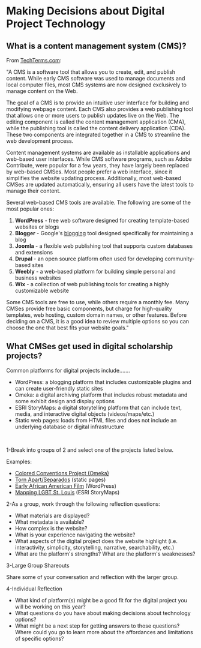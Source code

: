 # Making Decisions about Digital Project Technology

## What is a content management system (CMS)?

From <a href="https://techterms.com/definition/cms">TechTerms.com</a>:

"A CMS is a software tool that allows you to create, edit, and publish content. While early CMS software was used to manage documents and local computer files, most CMS systems are now designed exclusively to manage content on the Web.

The goal of a CMS is to provide an intuitive user interface for building and modifying webpage content. Each CMS also provides a web publishing tool that allows one or more users to publish updates live on the Web. The editing component is called the content management application (CMA), while the publishing tool is called the content delivery application (CDA). These two components are integrated together in a CMS to streamline the web development process.

Content management systems are available as installable applications and web-based user interfaces. While CMS software programs, such as Adobe Contribute, were popular for a few years, they have largely been replaced by web-based CMSes. Most people prefer a web interface, since it simplifies the website updating process. Additionally, most web-based CMSes are updated automatically, ensuring all users have the latest tools to manage their content.

Several web-based CMS tools are available. The following are some of the most popular ones:

<ol>
 	<li><b>WordPress</b> - free web software designed for creating template-based websites or blogs</li>
 	<li><b>Blogger</b> - Google's <a href="https://techterms.com/definition/blog">blogging</a> tool designed specifically for maintaining a blog</li>
 	<li><b>Joomla</b> - a flexible web publishing tool that supports custom databases and extensions</li>
 	<li><b>Drupal</b> - an open source platform often used for developing community-based sites</li>
 	<li><b>Weebly</b> - a web-based platform for building simple personal and business websites</li>
 	<li><b>Wix</b> - a collection of web publishing tools for creating a highly customizable website</li>
</ol>

Some CMS tools are free to use, while others require a monthly fee. Many CMSes provide free basic components, but charge for high-quality templates, web hosting, custom domain names, or other features. Before deciding on a CMS, it is a good idea to review multiple options so you can choose the one that best fits your website goals."

## What CMSes get used in digital scholarship projects?

Common platforms for digital projects include.......
<ul>
 	<li>WordPress: a blogging platform that includes customizable plugins and can create user-friendly static sites</li>
 	<li>Omeka: a digital archiving platform that includes robust metadata and some exhibit design and display options</li>
 	<li>ESRI StoryMaps: a digital storytelling platform that can include text, media, and interactive digital objects (videos/maps/etc.)</li>
 	<li>Static web pages: loads from HTML files and does not include an underlying database or digital infrastructure</li>
</ul>

&nbsp;

1-Break into groups of 2 and select one of the projects listed below.

Examples:
<ul>
 	<li><a href="http://coloredconventions.org/">Colored Conventions Project (Omeka)</a></li>
 	<li><a href="http://xpmethod.plaintext.in/torn-apart/">Torn Apart/Separados</a> (static pages)</li>
 	<li><a href="http://dhbasecamp.humanities.ucla.edu/afamfilm/">Early African American Film</a> (WordPress)</li>
 	<li><a href="https://arcg.is/bi11u">Mapping LGBT St. Louis</a> (ESRI StoryMaps)</li>
</ul>
2-As a group, work through the following reflection questions:
<ul>
 	<li>What materials are displayed?</li>
 	<li>What metadata is available?</li>
 	<li>How complex is the website?</li>
 	<li>What is your experience navigating the website?</li>
 	<li>What aspects of the digital project does the website highlight (i.e. interactivity, simplicity, storytelling, narrative, searchability, etc.)</li>
 	<li>What are the platform's strengths? What are the platform's weaknesses?</li>
</ul>

3-Large Group Shareouts

Share some of your conversation and reflection with the larger group.

4-Individual Reflection
<ul>
 	<li>What kind of platform(s) might be a good fit for the digital project you will be working on this year?</li>
 	<li>What questions do you have about making decisions about technology options?</li>
 	<li>What might be a next step for getting answers to those questions? Where could you go to learn more about the affordances and limitations of specific options?</li>
</ul>
